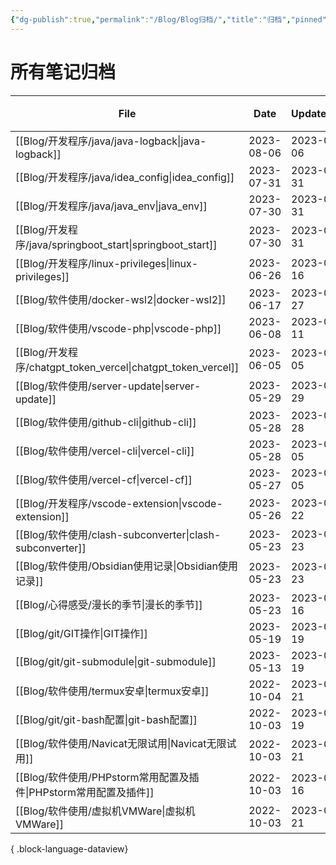 ```yaml
---
{"dg-publish":true,"permalink":"/Blog/Blog归档/","title":"归档","pinned":true,"noteIcon":"1","created":"2023-05-21T22:05:52+08:00","updated":""}
---
```



# 所有笔记归档

| File                                                        | Date       | UpdateDate | 大小/Byte |
| ----------------------------------------------------------- | ---------- | ---------- | ------- |
| [[Blog/开发程序/java/java-logback\|java-logback]]            | 2023-08-06 | 2023-08-06 | 7948    |
| [[Blog/开发程序/java/idea_config\|idea_config]]              | 2023-07-31 | 2023-07-31 | 1594    |
| [[Blog/开发程序/java/java_env\|java_env]]                    | 2023-07-30 | 2023-07-31 | 9819    |
| [[Blog/开发程序/java/springboot_start\|springboot_start]]    | 2023-07-30 | 2023-07-31 | 6137    |
| [[Blog/开发程序/linux-privileges\|linux-privileges]]         | 2023-06-26 | 2023-07-16 | 11572   |
| [[Blog/软件使用/docker-wsl2\|docker-wsl2]]                   | 2023-06-17 | 2023-06-27 | 4354    |
| [[Blog/软件使用/vscode-php\|vscode-php]]                     | 2023-06-08 | 2023-06-11 | 384     |
| [[Blog/开发程序/chatgpt_token_vercel\|chatgpt_token_vercel]] | 2023-06-05 | 2023-06-05 | 844     |
| [[Blog/软件使用/server-update\|server-update]]               | 2023-05-29 | 2023-05-29 | 1797    |
| [[Blog/软件使用/github-cli\|github-cli]]                     | 2023-05-28 | 2023-05-28 | 893     |
| [[Blog/软件使用/vercel-cli\|vercel-cli]]                     | 2023-05-28 | 2023-06-05 | 409     |
| [[Blog/软件使用/vercel-cf\|vercel-cf]]                       | 2023-05-27 | 2023-06-05 | 1592    |
| [[Blog/开发程序/vscode-extension\|vscode-extension]]         | 2023-05-26 | 2023-07-22 | 2448    |
| [[Blog/软件使用/clash-subconverter\|clash-subconverter]]     | 2023-05-23 | 2023-05-23 | 1514    |
| [[Blog/软件使用/Obsidian使用记录\|Obsidian使用记录]]                 | 2023-05-23 | 2023-05-23 | 584     |
| [[Blog/心得感受/漫长的季节\|漫长的季节]]                               | 2023-05-23 | 2023-07-16 | 1796    |
| [[Blog/git/GIT操作\|GIT操作]]                                | 2023-05-19 | 2023-05-19 | 6866    |
| [[Blog/git/git-submodule\|git-submodule]]                | 2023-05-13 | 2023-05-19 | 723     |
| [[Blog/软件使用/termux安卓\|termux安卓]]                         | 2022-10-04 | 2023-05-21 | 891     |
| [[Blog/git/git-bash配置\|git-bash配置]]                      | 2022-10-03 | 2023-05-19 | 2344    |
| [[Blog/软件使用/Navicat无限试用\|Navicat无限试用]]                   | 2022-10-03 | 2023-05-21 | 1912    |
| [[Blog/软件使用/PHPstorm常用配置及插件\|PHPstorm常用配置及插件]]           | 2022-10-03 | 2023-07-16 | 1112    |
| [[Blog/软件使用/虚拟机VMWare\|虚拟机VMWare]]                       | 2022-10-03 | 2023-05-21 | 7850    |

{ .block-language-dataview}